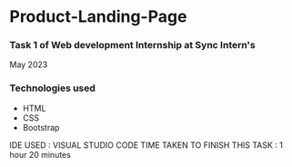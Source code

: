 # Product-Landing-Page
<h3>Task 1 of Web development Internship at Sync Intern's</h3>
<span>May 2023</span>

### Technologies used
<ul>
  <li>HTML</li>
  <li>CSS</li>
  <li>Bootstrap</li>
</ul>

IDE USED : VISUAL STUDIO CODE
TIME TAKEN TO FINISH THIS TASK : 1 hour 20 minutes 
